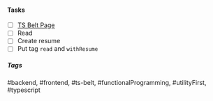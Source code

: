 

#### Tasks
- [ ] [TS Belt Page](https://github.com/mobily/ts-belt)
- [ ] Read
- [ ] Create resume
- [ ] Put tag `read` and `withResume`

##### Tags
#backend, #frontend, #ts-belt, #functionalProgramming, #utilityFirst, #typescript

